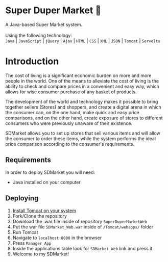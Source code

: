 # Super Duper Market 🛒
A Java-based Super Market system. <br><br>
Using the following technology:<br>
`Java` | `JavaScript` | `jQuery` | `Ajax` | `HTML` | `CSS` | `XML` | `JSON` | `Tomcat` | `Servelts`

# Introduction
 The cost of living is a significant economic burden on more and more people in the world. One of the means to alleviate the cost of living is the ability to check and
compare prices in a convenient and easy way, which allows for wise consumer purchase of any basket of products.

 The development of the world and technology makes it possible to bring together sellers (Stores) and shoppers, and create a digital arena in which the consumer can,
on the one hand, make quick and easy price comparisons, and on the other hand, create exposure of stores to different consumers who were previously unaware of their
existence.

SDMarket allows you to set up stores that sell various items and will allow the consumer to order these items, while the system performs the ideal price comparison
according to the consumer's requirements. 

## Requirements
 
In order to deploy SDMarket you will need:
* Java installed on your computer

## Deploying

1. [Install Tomcat on your system](http://tomcat.apache.org/)
2. Fork/Clone the repository
3. Download the .war file inside of repository `SuperDuperMarketWeb`
4. Put the war file `SDMarket_Web.war` inside of `/Tomcat/webapps/` folder
5. Run Tomcat
6. Navigate to `localhost:8080` in the browser
7. Press `Manager App` 
8. Inside the applications table look for `SDMarket_Web` link and press it
9. Welcome to my SDMarket!
